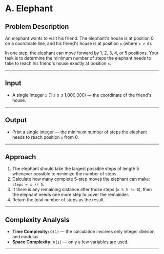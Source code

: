 # A. Elephant

## Problem Description

An elephant wants to visit his friend. The elephant's house is at position 0 on a coordinate line, and his friend's house is at position `x` (where `x > 0`). 

In one step, the elephant can move forward by 1, 2, 3, 4, or 5 positions. Your task is to determine the minimum number of steps the elephant needs to take to reach his friend's house exactly at position `x`.

---

## Input

- A single integer `x` (1 ≤ x ≤ 1,000,000) — the coordinate of the friend's house.

---

## Output

- Print a single integer — the minimum number of steps the elephant needs to reach position `x` from 0.

---

## Approach

1. The elephant should take the largest possible steps of length 5 whenever possible to minimize the number of steps.
2. Calculate how many complete 5-step moves the elephant can make: `steps = x // 5`.
3. If there is any remaining distance after those steps (`x % 5 != 0`), then the elephant needs one more step to cover the remainder.
4. Return the total number of steps as the result.

---

## Complexity Analysis

- **Time Complexity:** `O(1)` — the calculation involves only integer division and modulus.
- **Space Complexity:** `O(1)` — only a few variables are used.

---

